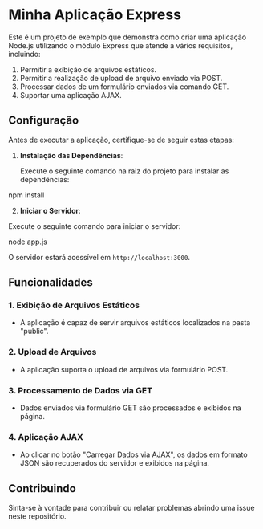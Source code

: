 # Minha Aplicação Express

Este é um projeto de exemplo que demonstra como criar uma aplicação Node.js utilizando o módulo Express que atende a vários requisitos, incluindo:

1. Permitir a exibição de arquivos estáticos.
2. Permitir a realização de upload de arquivo enviado via POST.
3. Processar dados de um formulário enviados via comando GET.
4. Suportar uma aplicação AJAX.

## Configuração

Antes de executar a aplicação, certifique-se de seguir estas etapas:

1. **Instalação das Dependências**:

   Execute o seguinte comando na raiz do projeto para instalar as dependências:

npm install


2. **Iniciar o Servidor**:

Execute o seguinte comando para iniciar o servidor:

node app.js


O servidor estará acessível em `http://localhost:3000`.

## Funcionalidades

### 1. Exibição de Arquivos Estáticos

- A aplicação é capaz de servir arquivos estáticos localizados na pasta "public".

### 2. Upload de Arquivos

- A aplicação suporta o upload de arquivos via formulário POST.

### 3. Processamento de Dados via GET

- Dados enviados via formulário GET são processados e exibidos na página.

### 4. Aplicação AJAX

- Ao clicar no botão "Carregar Dados via AJAX", os dados em formato JSON são recuperados do servidor e exibidos na página.

## Contribuindo

Sinta-se à vontade para contribuir ou relatar problemas abrindo uma issue neste repositório.

